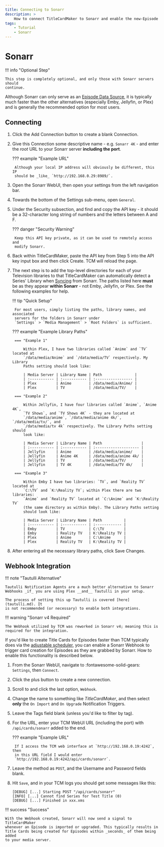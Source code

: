```yaml
---
title: Connecting to Sonarr
description: >
    How to connect TitleCardMaker to Sonarr and enable the new-Episode Webhook.
tags:
    - Tutorial
    - Sonarr
---
```


# Sonarr

!!! info "Optional Step"

    This step is completely optional, and only those with Sonarr servers should
    continue.

Although Sonarr can only serve as an
[Episode Data Source](../../user_guide/settings.md#episode-data-source), it is
typically much faster than the other alternatives (especially Emby, Jellyfin, or
Plex) and is generally the recommended option for most users.

## Connecting

1. Click the <span class="example md-button">Add Connection</span> button to
create a blank Connection.

2. Give this Connection some descriptive name - e.g. `Sonarr 4K` - and enter the
_root_ URL to your Sonarr server __including the port__.

    ??? example "Example URL"

        Although your local IP address will obviously be different, this IP
        should be _like_ `http://192.168.0.29:8989/`.

3. Open the Sonarr WebUI, then open your settings from the left navigation bar.

4. Towards the bottom of the Settings sub-menu, open `General`.

5. Under the Security subsection, and find and copy the API key - it should be a
32-character long string of numbers and the letters between A and F.

    ??? danger "Security Warning"

        Keep this API key private, as it can be used to remotely access and
        modify Sonarr.

6. Back within TitleCardMaker, paste the API key from Step 5 into the API key
input box and then click <span class="example md-button">Create</span>. TCM will
reload the page.

7. The next step is to add the top-level directories for each of your Television
libraries to that TitleCardMaker can automatically detect a Series' Library when
[Syncing](../first_sync/sonarr.md) from Sonarr. The paths listed here __must__
be as they appear __within Sonarr__ - not Emby, Jellyfin, or Plex. See the
following examples for help.

    !!! tip "Quick Setup"

        For most users, simply listing the paths, library names, and associated
        servers for the folders in Sonarr under
        `Settings` > `Media Management` > `Root Folders` is sufficient.

    ??? example "Example Library Paths"

        === "Example 1"

            Within Plex, I have two libraries called `Anime` and `TV` located at
            `/data/media/Anime` and `/data/media/TV` respectively. My Library
            Paths setting should look like:

            | Media Server | Library Name | Path               |
            | :----------- | :----------- | :----------------- |
            | Plex         | Anime        | /data/media/Anime/ |
            | Plex         | TV           | /data/media/TV/    |

        === "Example 2"

            Within Jellyfin, I have four libraries called `Anime`, `Anime 4K`,
            `TV Shows`, and `TV Shows 4K` - they are located at
            `/data/media/anime`, `/data/media/anime 4k/`, `/data/media/tv/`, and
            `/data/media/tv 4k` respectively. The Library Paths setting should
            look like:

            | Media Server | Library Name | Path                  |
            | :----------- | :----------- | :-------------------- |
            | Jellyfin     | Anime        | /data/media/anime/    |
            | Jellyfin     | Anime 4K     | /data/media/anime 4k/ |
            | Jellyfin     | TV           | /data/media/TV/       |
            | Jellyfin     | TV 4K        | /data/media/TV 4k/    |

        === "Example 3"

            Within Emby I have two libraries: `TV`, and `Reality TV` located at
            `C:\TV` and `K:\Reality TV`; within Plex there are two libraries:
            `Anime` and `Reality TV` located at `C:\Anime` and `K:\Reality TV`
            (the same directory as within Emby). The Library Paths setting
            should look like:

            | Media Server | Library Name | Path          |
            | :----------- | :----------- | :------------ |
            | Emby         | TV           | C:\TV         |
            | Emby         | Reality TV   | K:\Reality TV |
            | Plex         | Anime        | C:\Anime      |
            | Plex         | Reality TV   | K:\Reality TV |

8. After entering all the necessary library paths, click
<span class="example md-button">Save Changes</span>.

## Webhook Integration

!!! note "Tautulli Alternative"

    Tautulli Notification Agents are a much better alternative to Sonarr
    Webhooks _if_ you are using Plex __and__ Tautulli in your setup.

    The process of setting this up Tautulli is covered [here](tautulli.md). It
    is not recommended (or necessary) to enable both integrations.

!!! warning "Sonarr v4 Required"

    The Webhook utilized by TCM was reworked in Sonarr v4; meaning this is
    required for the integration.

If you'd like to create Title Cards for Episodes faster than TCM typically does
via the [adjustable scheduler](../scheduler.md), you can enable a Sonarr Webhook
to trigger card creation for Episodes as they are grabbed by Sonarr. How to
enable this functionality is described below.

1. From the Sonarr WebUI, navigate to :fontawesome-solid-gears: `Settings`, then
`Connect`.

2. Click the plus button to create a new connection.

3. Scroll to and click the last option, `Webhook`.

4. Change the name to something like _TitleCardMaker_, and then select __only__
the `On Import` and `On Upgrade` Notification Triggers.

5. Leave the Tags field blank (unless you'd like to filter by tag).

6. For the URL, enter your TCM WebUI URL (including the port) with
`/api/cards/sonarr` added to the end.

    ??? example "Example URL"

        If I access the TCM web interface at `http://192.168.0.19:4242`, then
        in this URL field I would enter
        `http://192.168.0.19:4242/api/cards/sonarr`.

7. Leave the method as `POST`, and the Username and Password fields blank.

8. Hit `Save`, and in your TCM logs you should get some messages like this:

    ```
    [DEBUG] [...] Starting POST "/api/cards/sonarr"
    [INFO] [...] Cannot find Series for Test Title (0)
    [DEBUG] [...] Finished in xxx.xms
    ```

!!! success "Success"

    With the Webhook created, Sonarr will now send a signal to TitleCardMaker
    whenever an Episode is imported or upgraded. This typically results in
    Title Cards being created for Episodes within _seconds_ of them being added
    to your media server.
